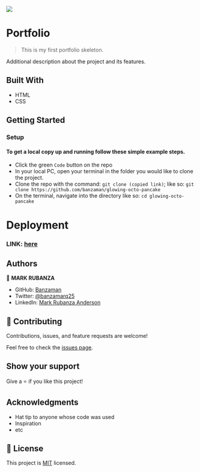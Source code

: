 ![](https://img.shields.io/badge/Microverse-blueviolet)

# Portfolio

>This is my first portfolio skeleton.


Additional description about the project and its features.

## Built With

- HTML
- CSS

## Getting Started

### Setup

#### To get a local copy up and running follow these simple example steps.

- Click the green `Code` button on the repo
- In your local PC, open your terminal in the folder you would like to clone the project.
- Clone the repo with the command: `git clone (copied link)`; like so: `git clone https://github.com/banzaman/glowing-octo-pancake`
- On the terminal, navigate into the directory like so: `cd glowing-octo-pancake`

# Deployment

### LINK: [here](https://banzaman.github.io/glowing-octo-pancake.github.io/)

## Authors

👤 **MARK RUBANZA**

- GitHub: [Banzaman](https://github.com/banzaman)
- Twitter: [@banzamarq25](https://twitter.com/banzamarq10)
- LinkedIn: [Mark Rubanza Anderson](https://www.linkedin.com/in/mark-rubanza-anderson-4399a2211/)


## 🤝 Contributing

Contributions, issues, and feature requests are welcome!

Feel free to check the [issues page](https://github.com/banzaman/glowing-octo-pancake/issues).

## Show your support

Give a ⭐️ if you like this project!

## Acknowledgments

- Hat tip to anyone whose code was used
- Inspiration
- etc

## 📝 License

This project is [MIT](./MIT.md) licensed.
